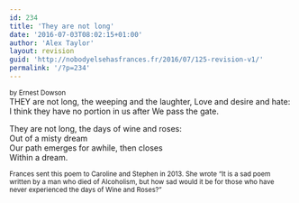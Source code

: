 ```yaml
---
id: 234
title: 'They are not long'
date: '2016-07-03T08:02:15+01:00'
author: 'Alex Taylor'
layout: revision
guid: 'http://nobodyelsehasfrances.fr/2016/07/125-revision-v1/'
permalink: '/?p=234'
---
```


<div style="font-size: smaller;">by Ernest Dowson</div>   
THEY are not long, the weeping and the laughter,  
Love and desire and hate:  
I think they have no portion in us after  
We pass the gate.

They are not long, the days of wine and roses:  
Out of a misty dream  
Our path emerges for awhile, then closes  
Within a dream.

<div style="font-size: smaller;">Frances sent this poem to Caroline and Stephen in 2013.  
She wrote “It is a sad poem written by a man who died of Alcoholism,  
but how sad would it be for those who have never experienced the days of Wine and Roses?”</div>